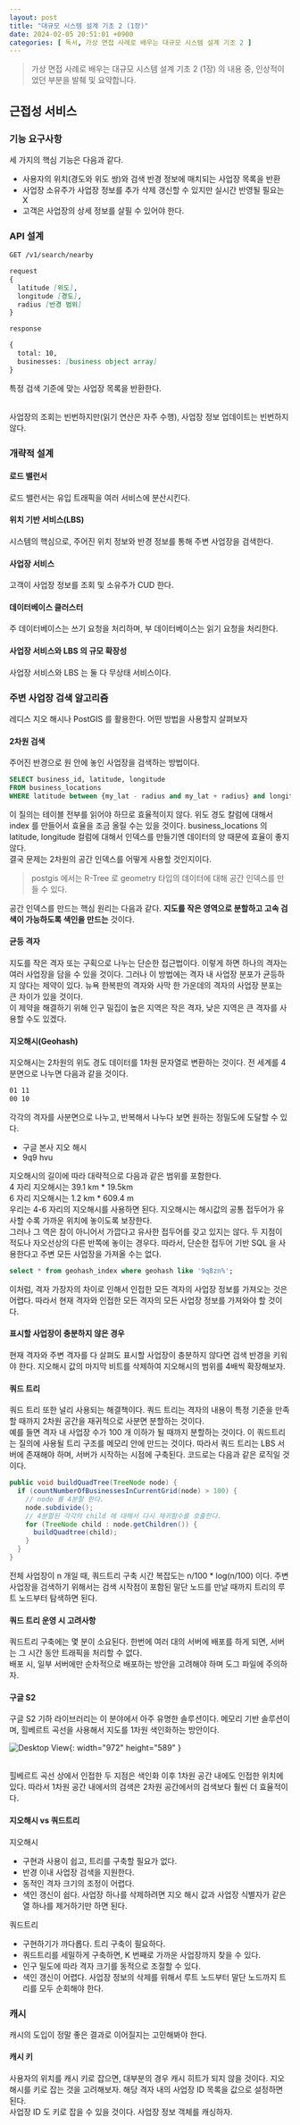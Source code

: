 ```yaml
---
layout: post
title: "대규모 시스템 설계 기초 2 (1장)"
date: 2024-02-05 20:51:01 +0900
categories: [ 독서, 가상 면접 사례로 배우는 대규모 시스템 설계 기초 2 ]
---
```


> 가상 면접 사례로 배우는 대규모 시스템 설계 기초 2 (1장) 의 내용 중, 인상적이었던 부분을 발췌 및 요약합니다.

## 근접성 서비스

### 기능 요구사항

세 가지의 핵심 기능은 다음과 같다.
- 사용자의 위치(경도와 위도 쌍)와 검색 반경 정보에 매치되는 사업장 목록을 반환
- 사업장 소유주가 사업장 정보를 추가 삭제 갱신할 수 있지만 실시간 반영될 필요는 X
- 고객은 사업장의 상세 정보를 살필 수 있어야 한다.

### API 설계

```markdown
GET /v1/search/nearby

request
{
  latitude [위도],
  longitude [경도],
  radius [반경 범위]
}

response

{
  total: 10,
  businesses: [business object array]
}

```
특정 검색 기준에 맞는 사업장 목록을 반환한다.

<br>
사업장의 조회는 빈번하지만(읽기 연산은 자주 수행), 사업장 정보 업데이트는 빈번하지 않다.

### 개략적 설계

#### 로드 밸런서
로드 밸런서는 유입 트래픽을 여러 서비스에 분산시킨다.

#### 위치 기반 서비스(LBS)
시스템의 핵심으로, 주어진 위치 정보와 반경 정보를 통해 주변 사업장을 검색한다.

#### 사업장 서비스
고객이 사업장 정보를 조회 및 소유주가 CUD 한다.

#### 데이터베이스 클러스터
주 데이터베이스는 쓰기 요청을 처리하며, 부 데이터베이스는 읽기 요청을 처리한다.

#### 사업장 서비스와 LBS 의 규모 확장성
사업장 서비스와 LBS 는 둘 다 무상태 서비스이다.

### 주변 사업장 검색 알고리즘
레디스 지오 해시나 PostGIS 를 활용한다. 어떤 방법을 사용할지 살펴보자

#### 2차원 검색

주어진 반경으로 원 안에 놓인 사업장을 검색하는 방법이다.
```sql
SELECT business_id, latitude, longitude
FROM business_locations
WHERE latitude between {my_lat - radius and my_lat + radius} and longitude between {my_lon - radius and my_lon + radius}
```
이 질의는 테이블 전부를 읽어야 하므로 효율적이지 않다. 위도 경도 칼럼에 대해서 index 를 만들어서 효율을 조금 올릴 수는 있을 것이다.
business_locations 의 latitude, longitude 컬럼에 대해서 인덱스를 만들기엔 데이터의 양 때문에 효율이 좋지 않다.
<br>
결국 문제는 2차원의 공간 인덱스를 어떻게 사용할 것인지이다.

> postgis 에서는 R-Tree 로 geometry 타입의 데이터에 대해 공간 인덱스를 만들 수 있다.

공간 인덱스를 만드는 핵심 원리는 다음과 같다. **지도를 작은 영역으로 분할하고 고속 검색이 가능하도록 색인을 만드는** 것이다.

#### 균등 격자

지도를 작은 격자 또는 구획으로 나누는 단순한 접근법이다. 이렇게 하면 하나의 격자는 여러 사업장을 담을 수 있을 것이다. 그러나 이 방법에는 격자 내 사업장 분포가 균등하지
않다는 제약이 있다. 뉴욕 한복판의 격자와 사막 한 가운데의 격자의 사업장 분포는 큰 차이가 있을 것이다.
<br>
이 제약을 해결하기 위해 인구 밀집이 높은 지역은 작은 격자, 낮은 지역은 큰 격자를 사용할 수도 있겠다.

#### 지오해시(Geohash)

지오해시는 2차원의 위도 경도 데이터를 1차원 문자열로 변환하는 것이다.
전 세계를 4분면으로 나누면 다음과 같을 것이다.
```markdown
01 11
00 10
```
각각의 격자를 사분면으로 나누고, 반복해서 나누다 보면 원하는 정밀도에 도달할 수 있다.

- 구글 본사 지오 해시
- 9q9 hvu

지오해시의 길이에 따라 대략적으로 다음과 같은 범위를 포함한다.
<br>
4 자리 지오해시는 39.1 km * 19.5km
<br>
6 자리 지오해시는 1.2 km * 609.4 m
<br>
우리는 4-6 자리의 지오해시를 사용하면 된다. 지오해시는 해시값의 공통 접두어가 유사할 수록 가까운 위치에 놓이도록 보장한다.
<br>
그러나 그 역은 참이 아니어서 가깝다고 유사한 접두어를 갖고 있지는 않다. 두 지점이 적도나 자오선상의 다른 반쪽에 놓이는 경우다. 따라서, 단순한 접두어 기반 SQL 을 사용한다고 주변 모든 사업장을 가져올 수는 없다.
```sql
select * from geohash_index where geohash like '9q8zn%';
```
이처럼, 격자 가장자의 차이로 인해서 인접한 모든 격자의 사업장 정보를 가져오는 것은 어렵다. 따라서 현재 격자와 인접한 모든 격자의 모든 사업장 정보를 가져와야 할 것이다.

#### 표시할 사업장이 충분하지 않은 경우

현재 격자와 주변 격자를 다 살펴도 표시할 사업장이 충분하지 않다면 검색 반경을 키워야 한다. 지오해시 값의 마지막 비트를 삭제하여 지오해시의 범위를 4배씩 확장해보자.

#### 쿼드 트리

쿼드 트리 또한 널리 사용되는 해결책이다. 쿼드 트리는 격자의 내용이 특정 기준을 만족할 때까지 2차원 공간을 재귀적으로 사분면 분할하는 것이다.
<br>
예를 들면 격자 내 사업장 수가 100 개 이하가 될 때까지 분할하는 것이다. 이 쿼드트리는 질의에 사용될 트리 구조를 메모리 안에 만드는 것이다.
따라서 쿼드 트리는 LBS 서버에 존재해야 하며, 서버가 시작하는 시점에 구축된다. 코드로는 다음과 같은 로직일 것이다.
``` java
public void buildQuadTree(TreeNode node) {
  if (countNumberOfBusinessesInCurrentGrid(node) > 100) {
    // node 를 4분할 한다.
    node.subdivide();
    // 4분할된 각각의 child 에 대해서 다시 재귀함수를 호출한다.
    for (TreeNode child : node.getChildren()) {
      buildQuadtree(child);
    }
  }
}
```

전체 사업장이 n 개일 때, 쿼드트리 구축 시간 복잡도는 n/100 * log(n/100) 이다.
주변 사업장을 검색하기 위해서는 검색 시작점이 포함된 말단 노드를 만날 때까지 트리의 루트 노드부터 탐색하면 된다.

#### 쿼드 트리 운영 시 고려사항
쿼드트리 구축에는 몇 분이 소요된다. 한번에 여러 대의 서버에 배포를 하게 되면, 서버는 그 시간 동안 트래픽을 처리할 수 없다.
<br>
배포 시, 일부 서버에만 순차적으로 배포하는 방안을 고려해야 하며 도그 파일에 주의하자.

#### 구글 S2
구글 S2 기하 라이브러리는 이 분야에서 아주 유명한 솔루션이다. 메모리 기반 솔루션이며, 힐베르트 곡선을 사용해서 지도를 1차원 색인화하는 방안이다.

![Desktop View](/assets/img/2024-02-05/hilbert_curve.png){: width="972" height="589" }

<br>
힐베르트 곡선 상에서 인접한 두 지점은 색인화 이후 1차원 공간 내에도 인접한 위치에 있다. 따라서 1차원 공간 내에서의 검색은 2차원 공간에서의 검색보다 훨씬 더 효율적이다.
<br>

#### 지오해시 vs 쿼드트리
지오해시
- 구현과 사용이 쉽고, 트리를 구축할 필요가 없다.
- 반경 이내 사업장 검색을 지원한다.
- 동적인 격자 크기의 조정이 어렵다.
- 색인 갱신이 쉽다. 사업장 하나를 삭제하려면 지오 해시 값과 사업장 식별자가 같은 열 하나를 제거하기만 하면 된다.

쿼드트리
- 구현하기가 까다롭다. 트리 구축이 필요하다.
- 쿼드트리를 세밀하게 구축하면, K 번째로 가까운 사업장까지 찾을 수 있다.
- 인구 밀도에 따라 격자 크기를 동적으로 조절할 수 있다.
- 색인 갱신이 어렵다. 사업장 정보의 삭제를 위해서 루트 노드부터 말단 노드까지 트리를 모두 순회해야 한다.


### 캐시
캐시의 도입이 정말 좋은 결과로 이어질지는 고민해봐야 한다.

#### 캐시 키
사용자의 위치를 캐시 키로 잡으면, 대부분의 경우 캐시 히트가 되지 않을 것이다.
지오 해시를 키로 잡는 것을 고려해보자. 해당 격자 내의 사업장 ID 목록을 값으로 설정하면 된다.
<br>
사업장 ID 도 키로 잡을 수 있을 것이다. 사업장 정보 객체를 캐싱하자.
